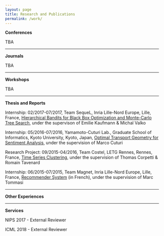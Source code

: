 ```yaml
---
layout: page
title: Research and Publications
permalink: /work/
---
```


<div><B>Conferences</B></div>

<div>
<p>TBA
</p>
</div>

<hr />

<div><B>Journals</B></div>

<div>
<p>TBA
</p>
</div>

<hr />

<div><B>Workshops</B></div>

<div>
<p>TBA
</p>
</div>

<hr />

<div><B>Thesis and Reports</B></div>

<div>
<p>Internship: 02/2017-07/2017, Team SequeL, Inria Lille-Nord Europe, Lille, France, <a href="/static/documents/bandits.pdf">Hierarchical Bandits for Black Box Optimization and Monte-Carlo Tree Search</a>, under the supervison of Emilie Kaufmann & Michal Valko
</p>
</div>

<div>
<p>Internship: 05/2016-07/2016, Yamamoto-Cuturi Lab., Graduate School of Informatics, Kyoto University, Kyoto, Japan, <a href="/static/documents/optimal_transport.pdf">Optimal Transport Geometry for Sentiment Analysis</a>, under the supervision of Marco Cuturi
</p>
</div>

<div>
<p>Research Project: 09/2015-04/2016, Team Costel, LETG Rennes, Rennes, France, <a href="/static/documents/time_series.pdf">Time Series Clustering</a>, under the supervision of Thomas Corpetti & Romain Tavenard
</p>
</div>

<div>
<p>Internship: 06/2015-07/2015, Team Magnet, Inria Lille-Nord Europe, Lille, France, <a href="/static/documents/recommender.pdf">Recommender System</a> (in French), under the supervision of Marc Tommasi</p>
</div>

<hr />

<div><B>Other Experiences</B></div>

<hr />

<div><B>Services</B></div>

<p>NIPS 2017 - External Reviewer</p>
<p>ICML 2018 - External Reviewer</p>
